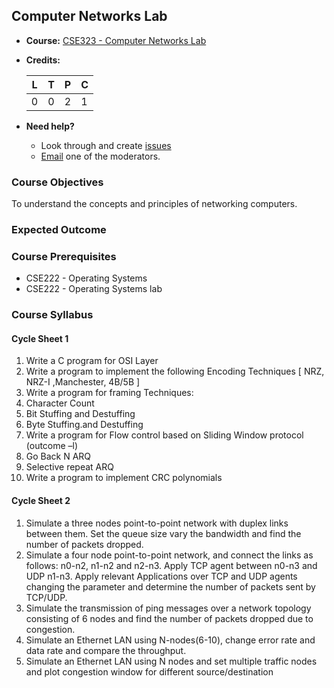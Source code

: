## Computer Networks Lab

* **Course:** [CSE323 - Computer Networks Lab](http://github.com/VIT-OCW/CSE323)
* **Credits:**

  | L | T | P | C |
  |---|---|---|---|
  | 0 | 0 | 2 | 1 |
* **Need help?**
   * Look through and create [issues](https://github.com/VIT-OCW/CSE323/issues)
   * [Email](mailto:mayuresh2212@gmail.com) one of the moderators.

### Course Objectives
To understand the concepts and principles of networking computers.

### Expected Outcome

### Course Prerequisites
* CSE222 - Operating Systems
* CSE222 - Operating Systems lab

### Course Syllabus

#### Cycle Sheet 1

1. Write a C program for OSI Layer
2. Write a program to implement the following Encoding Techniques 
  [ NRZ, NRZ-I ,Manchester, 4B/5B ]
3. Write a program for framing Techniques:
  1. Character Count
  2. Bit Stuffing and Destuffing
  3. Byte Stuffing.and Destuffing
4. Write a program for Flow control based on Sliding Window protocol (outcome –l)
  1. Go Back N ARQ
  2. Selective repeat ARQ
5. Write a program to implement CRC polynomials

#### Cycle Sheet 2

1. Simulate a three nodes point-to-point network with duplex links between them. Set
the queue size vary the bandwidth and find the number of packets dropped.
2. Simulate a four node point-to-point network, and connect the links as follows: n0-n2,
n1-n2 and n2-n3. Apply TCP agent between n0-n3 and UDP n1-n3. Apply relevant
Applications over TCP and UDP agents changing the parameter and determine the
number of packets sent by TCP/UDP.
3. Simulate the transmission of ping messages over a network topology consisting of 6
nodes and find the number of packets dropped due to congestion.
4. Simulate an Ethernet LAN using N-nodes(6-10), change error rate and data rate and
compare the throughput.
5. Simulate an Ethernet LAN using N nodes and set multiple traffic nodes and plot
congestion window for different source/destination
